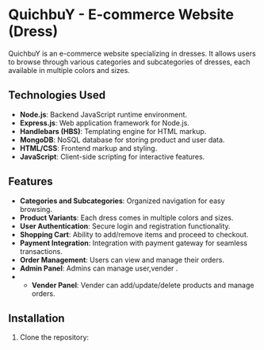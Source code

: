# QuichbuY - E-commerce Website  (Dress)

QuichbuY is an e-commerce website specializing in dresses. It allows users to browse through various categories and subcategories of dresses, each available in multiple colors and sizes.

## Technologies Used

- **Node.js**: Backend JavaScript runtime environment.
- **Express.js**: Web application framework for Node.js.
- **Handlebars (HBS)**: Templating engine for HTML markup.
- **MongoDB**: NoSQL database for storing product and user data.
- **HTML/CSS**: Frontend markup and styling.
- **JavaScript**: Client-side scripting for interactive features.

## Features

- **Categories and Subcategories**: Organized navigation for easy browsing.
- **Product Variants**: Each dress comes in multiple colors and sizes.
- **User Authentication**: Secure login and registration functionality.
- **Shopping Cart**: Ability to add/remove items and proceed to checkout.
- **Payment Integration**: Integration with payment gateway for seamless transactions.
- **Order Management**: Users can view and manage their orders.
- **Admin Panel**: Admins can manage user,vender .
- - **Vender Panel**: Vender can add/update/delete products and manage orders.


## Installation

1. Clone the repository:

